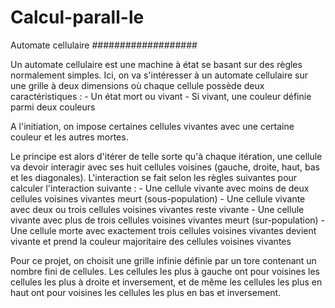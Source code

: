# Calcul-parall-le

Automate cellulaire
###################

Un automate cellulaire est une machine à état se basant sur des règles normalement simples. Ici, on va
s'intéresser à un automate cellulaire sur une grille à deux dimensions où chaque cellule possède deux
caractéristiques :
    - Un état mort ou vivant
    - Si vivant, une couleur définie parmi deux couleurs

A l'initiation, on impose certaines cellules vivantes avec une certaine couleur et les autres mortes.

Le principe est alors d'itérer de telle sorte qu'à chaque itération, une cellule va devoir interagir avec 
ses huit cellules voisines (gauche, droite, haut, bas et les diagonales). L'interaction se fait selon les 
règles suivantes pour calculer l'interaction suivante :
    - Une cellule vivante avec moins de deux cellules voisines vivantes meurt (sous-population)
    - Une cellule vivante avec deux ou trois cellules voisines vivantes reste vivante 
    - Une cellule vivante avec plus de trois cellules voisines vivantes meurt (sur-population)
    - Une cellule morte avec exactement trois cellules voisines vivantes devient vivante et prend la couleur majoritaire des cellules voisines vivantes

Pour ce projet, on choisit une grille infinie définie par un tore contenant un
nombre fini de cellules. Les cellules les plus à gauche ont pour voisines les cellules les plus à droite
et inversement, et de même les cellules les plus en haut ont pour voisines les cellules les plus en bas
et inversement.
